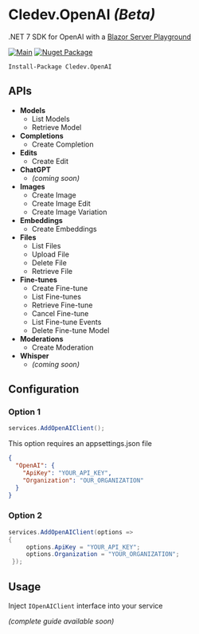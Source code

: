 # Cledev.OpenAI _(Beta)_
.NET 7 SDK for OpenAI with a [Blazor Server Playground](https://github.com/lucabriguglia/Cledev.OpenAI.Playground)

[![Main](https://github.com/lucabriguglia/Cledev.OpenAI/actions/workflows/main.yml/badge.svg)](https://github.com/lucabriguglia/Cledev.OpenAI/actions/workflows/main.yml)
[![Nuget Package](https://img.shields.io/badge/nuget-1.0.0-blue.svg)](https://www.nuget.org/packages/Cledev.OpenAI)

```
Install-Package Cledev.OpenAI
```

## APIs

- **Models**
  - List Models
  - Retrieve Model
- **Completions**
  - Create Completion
- **Edits**
  - Create Edit
- **ChatGPT**
  - _(coming soon)_
- **Images**
  - Create Image
  - Create Image Edit
  - Create Image Variation
- **Embeddings**
  - Create Embeddings
- **Files**
  - List Files
  - Upload File
  - Delete File
  - Retrieve File
- **Fine-tunes**
  - Create Fine-tune
  - List Fine-tunes
  - Retrieve Fine-tune
  - Cancel Fine-tune
  - List Fine-tune Events
  - Delete Fine-tune Model
- **Moderations**
  - Create Moderation
- **Whisper**
  - _(coming soon)_

## Configuration

### Option 1

```C#
services.AddOpenAIClient();
```

This option requires an appsettings.json file

```json
{
  "OpenAI": {
    "ApiKey": "YOUR_API_KEY",
    "Organization": "OUR_ORGANIZATION"
  }
}
```

### Option 2

```C#
services.AddOpenAIClient(options =>
{
     options.ApiKey = "YOUR_API_KEY";
     options.Organization = "YOUR_ORGANIZATION";
 });
```

## Usage

Inject `IOpenAIClient` interface into your service

_(complete guide available soon)_
